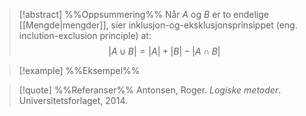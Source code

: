 
> [!abstract] %%Oppsummering%%
> Når $A$ og $B$ er to endelige [[Mengde|mengder]], sier inklusjon-og-eksklusjonsprinsippet (eng. inclution-exclusion principle) at: $$|A\cup B|=|A|+|B|-|A\cap B|$$ 

> [!example] %%Eksempel%%
> 

> [!quote] %%Referanser%%
>Antonsen, Roger. *Logiske metoder*. Universitetsforlaget, 2014.


